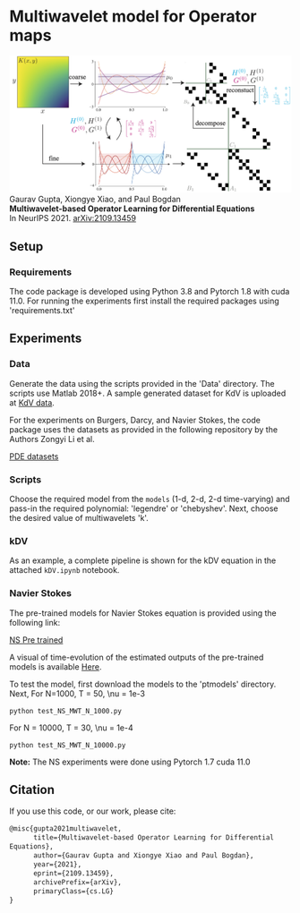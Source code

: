 # Multiwavelet model for Operator maps

![Image](resources/mwtMain.png)
Gaurav Gupta, Xiongye Xiao, and Paul Bogdan\
**Multiwavelet-based Operator Learning for Differential Equations**\
In NeurIPS 2021. [arXiv:2109.13459](https://arxiv.org/abs/2109.13459)


## Setup

### Requirements
The code package is developed using Python 3.8 and Pytorch 1.8 with cuda 11.0. For running the experiments first install the required packages using 'requirements.txt'

## Experiments
### Data
Generate the data using the scripts provided in the 'Data' directory. The scripts use Matlab 2018+. A sample generated dataset for KdV is uploaded at [KdV data](https://drive.google.com/drive/folders/1--KYHPjl-pkrrGRtH8eg0aG7q8hUjiKg).

For the experiments on Burgers, Darcy, and Navier Stokes, the code package uses the datasets as provided in the following repository by the Authors Zongyi Li et al.

[PDE datasets](https://drive.google.com/drive/folders/1UnbQh2WWc6knEHbLn-ZaXrKUZhp7pjt-)

### Scripts
Choose the required model from the `models` (1-d, 2-d, 2-d time-varying) and pass-in the required polynomial: 'legendre' or 'chebyshev'. Next, choose the desired value of multiwavelets 'k'.

### kDV
As an example, a complete pipeline is shown for the kDV equation in the attached `kDV.ipynb` notebook.

### Navier Stokes
The pre-trained models for Navier Stokes equation is provided using the following link:

[NS Pre trained](https://drive.google.com/drive/folders/1VDnz_8OdvfQYOneYQ2TFKryJ9Q6oXmnr)

A visual of time-evolution of the estimated outputs of the pre-trained models is available [Here](https://drive.google.com/drive/folders/1yLCy5C_z37nWP9H8LeFqY_4yLHuNnCmB?usp=sharing).

To test the model, first download the models to the 'ptmodels' directory. Next, 
For N=1000, T = 50, \nu = 1e-3 
``` 
python test_NS_MWT_N_1000.py
```
For N = 10000, T = 30, \nu = 1e-4
```
python test_NS_MWT_N_10000.py
``` 

**Note:** The NS experiments were done using Pytorch 1.7 cuda 11.0

## Citation
If you use this code, or our work, please cite:
```
@misc{gupta2021multiwavelet,
      title={Multiwavelet-based Operator Learning for Differential Equations}, 
      author={Gaurav Gupta and Xiongye Xiao and Paul Bogdan},
      year={2021},
      eprint={2109.13459},
      archivePrefix={arXiv},
      primaryClass={cs.LG}
}
```
